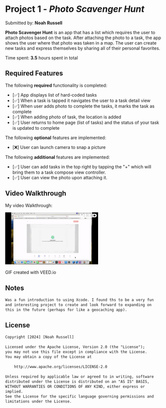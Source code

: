 # Project 1 - *Photo Scavenger Hunt*

Submitted by: **Noah Russell**

**Photo Scavenger Hunt** is an app that has a list which requires the user to attach photos based on the task. After attaching the photo to a task, the app shows the user where that photo was taken in a map. The user can create new tasks and express themselves by sharing all of their personal favorites.

Time spent: **3.5** hours spent in total

## Required Features

The following **required** functionality is completed:

- [✅] App displays list of hard-coded tasks
- [✅] When a task is tapped it navigates the user to a task detail view
- [✅] When user adds photo to complete the tasks, it marks the task as complete
- [✅] When adding photo of task, the location is added
- [✅] User returns to home page (list of tasks) and the status of your task is updated to complete
 
The following **optional** features are implemented:

- [❌] User can launch camera to snap a picture    

The following **additional** features are implemented:

- [✅] User can add tasks in the top right by tapping the "+" which will bring them to a task compose view controller.
- [✅] User can view the photo upon attaching it.

## Video Walkthrough

My video Walkthrough:

<img style="max-width:300px;" src="lab-task-squirrel/Project1.gif">

GIF created with VEED.io

## Notes

    Was a fun introduction to using Xcode. I found ths to be a very fun and interesting project to create and look forward to expanding on this in the future (perhaps for like a geocaching app).

## License

    Copyright [2024] [Noah Russell]

    Licensed under the Apache License, Version 2.0 (the "License");
    you may not use this file except in compliance with the License.
    You may obtain a copy of the License at

        http://www.apache.org/licenses/LICENSE-2.0

    Unless required by applicable law or agreed to in writing, software
    distributed under the License is distributed on an "AS IS" BASIS,
    WITHOUT WARRANTIES OR CONDITIONS OF ANY KIND, either express or implied.
    See the License for the specific language governing permissions and
    limitations under the License.
